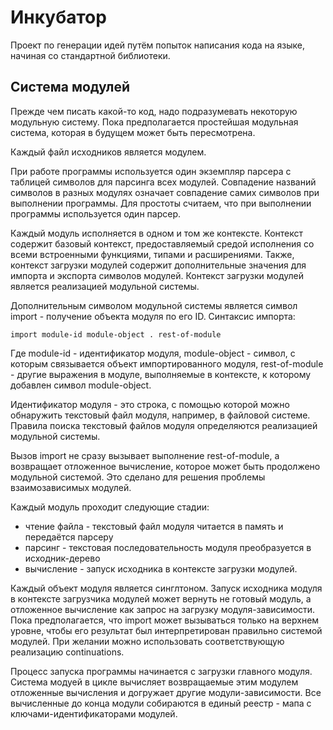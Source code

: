 # Инкубатор

Проект по генерации идей путём попыток написания кода на языке, начиная со стандартной библиотеки.

## Система модулей

Прежде чем писать какой-то код, надо подразумевать некоторую модульную систему. Пока предполагается простейшая модульная система, которая в будущем может быть пересмотрена.

Каждый файл исходников является модулем.

При работе программы используется один экземпляр парсера с таблицей символов для парсинга всех модулей. Совпадение названий символов в разных модулях означает совпадение самих символов при выполнении программы. Для простоты считаем, что при выполнении программы используется один парсер.

Каждый модуль исполняется в одном и том же контексте. Контекст содержит базовый контекст, предоставляемый средой исполнения со всеми встроенными  функциями, типами и расширениями. Также, контекст загрузки модулей содержит дополнительные значения для импорта и экспорта символов модулей. Контекст загрузки модулей является реализацией модульной системы.

Дополнительным символом модульной системы является символ import - получение объекта модуля по его ID.
Синтаксис импорта:

    import module-id module-object . rest-of-module

Где module-id - идентификатор модуля, module-object - символ, с которым связывается объект импортированного модуля, rest-of-module - другие выражения в модуле, выполняемые в контексте, к которому добавлен символ module-object.

Идентификатор модуля - это строка, с помощью которой можно обнаружить текстовый файл модуля, например, в файловой системе. Правила поиска текстовый файлов модуля определяются реализацией модульной системы.

Вызов import не сразу вызывает выполнение rest-of-module, а возвращает отложенное вычисление, которое может быть продолжено модульной системой. Это сделано для решения проблемы взаимозависимых модулей.

Каждый модуль проходит следующие стадии:
* чтение файла - текстовый файл модуля читается в память и передаётся парсеру
* парсинг - текстовая последовательность модуля преобразуется в исходник-дерево
* вычисление - запуск исходника в контексте загрузки модулей.

Каждый объект модуля является синглтоном. Запуск исходника модуля в контексте загрузчика модулей может вернуть не готовый модуль, а отложенное вычисление как запрос на загрузку модуля-зависимости. Пока предполагается, что import может вызываться только на верхнем уровне, чтобы его результат был интерпретирован правильно системой модулей. При желании можно использовать соответствующую реализацию continuations.

Процесс запуска программы начинается с загрузки главного модуля. Система модуей в цикле вычисляет возвращаемые этим модулем отложенные вычисления и догружает другие модули-зависимости. Все вычисленные до конца модули собираются в единый реестр - мапа с ключами-идентификаторами модулей.

